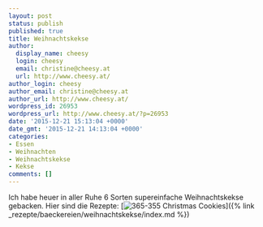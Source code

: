 ```yaml
---
layout: post
status: publish
published: true
title: Weihnachtskekse
author:
  display_name: cheesy
  login: cheesy
  email: christine@cheesy.at
  url: http://www.cheesy.at/
author_login: cheesy
author_email: christine@cheesy.at
author_url: http://www.cheesy.at/
wordpress_id: 26953
wordpress_url: http://www.cheesy.at/?p=26953
date: '2015-12-21 15:13:04 +0000'
date_gmt: '2015-12-21 14:13:04 +0000'
categories:
- Essen
- Weihnachten
- Weihnachtskekse
- Kekse
comments: []
---
```

Ich habe heuer in aller Ruhe 6 Sorten supereinfache Weihnachtskekse gebacken. Hier sind die Rezepte:
[![365-355 Christmas Cookies](http://www.cheesy.at/wp-content/uploads/365-355-Christmas-Cookies.jpg)]({% link _rezepte/baeckereien/weihnachtskekse/index.md %})
